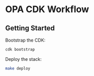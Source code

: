 # OPA CDK Workflow

## Getting Started

Bootstrap the CDK:

```bash
cdk bootstrap
```

Deploy the stack:

```bash
make deploy
```